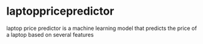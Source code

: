 # laptoppricepredictor
 laptop price predictor is a machine learning model that predicts the price of a laptop based on several features 
